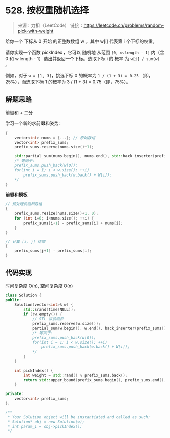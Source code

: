 # 528. 按权重随机选择
> 来源：力扣（LeetCode）
链接：https://leetcode.cn/problems/random-pick-with-weight

给你一个 下标从 0 开始 的正整数数组 w ，其中 w[i] 代表第 i 个下标的权重。

请你实现一个函数 pickIndex ，它可以 随机地 从范围 `[0, w.length - 1]` 内（含 0 和 w.length - 1）选出并返回一个下标。选取下标 i 的 概率 为 `w[i] / sum(w)` 。

例如，对于 `w = [1, 3]`，挑选下标 0 的概率为 `1 / (1 + 3) = 0.25` （即，25%），而选取下标 1 的概率为 3 / (1 + 3) = 0.75（即，75%）。


## 解题思路
前缀和 + 二分

学习一个新的求前缀和姿势:
```cpp
{
    vector<int> nums = {...}; // 原始数组
    vector<int> prefix_sums;
    prefix_sums.reserve(nums.size()+1);

    std::partial_sum(nums.begin(), nums.end(), std::back_inserter(prefix_sums));
    /* 等同于: 
    prefix_sums.push_back(w[0]); 
    for(int i = 1; i < w.size(); ++i) 
        prefix_sums.push_back(w.back() + W[i]);
    */
}
```

**前缀和模板**
```cpp
// 预处理前缀和数组
{
    prefix_sums.resize(nums.size()+1, 0);
    for (int i=0; i<nums.size(); ++i) {
        prefix_sums[i+1] = prefix_sums[i] + nums[i];
    }
}

// 计算 [i, j] 结果
{
    prefix_sums[j+1] - prefix_sums[i];
}
```

## 代码实现
时间复杂度 O(n), 空间复杂度 O(n)
```cpp
class Solution {
public:
    Solution(vector<int>& w) {
        std::srand(time(NULL));
        if (!w.empty()) {
            // STL 求前缀和
            prefix_sums.reserve(w.size());
            partial_sum(w.begin(), w.end(), back_inserter(prefix_sums));
            /* 等同于: 
            prefix_sums.push_back(w[0]); 
            for(int i = 1; i < w.size(); ++i) 
                prefix_sums.push_back(w.back() + W[i]);
            */
        }
    }
    
    int pickIndex() {
        int weight = std::rand() % prefix_sums.back();
        return std::upper_bound(prefix_sums.begin(), prefix_sums.end(), weight) - prefix_sums.begin();
    }

private:
    vector<int> prefix_sums;
};

/**
 * Your Solution object will be instantiated and called as such:
 * Solution* obj = new Solution(w);
 * int param_1 = obj->pickIndex();
 */
```

